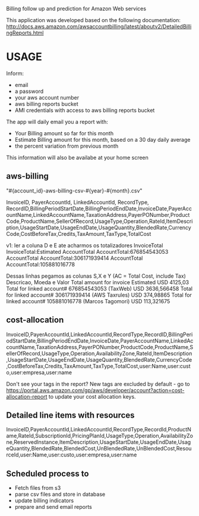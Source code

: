 Billing follow up and prediction for Amazon Web services

This application was developed based on the following documentation:
http://docs.aws.amazon.com/awsaccountbilling/latest/aboutv2/DetailedBillingReports.html


USAGE
=====

Inform: 
- email
- a password
- your aws account number
- aws billing reports bucket
- AMI credentials with access to aws billing reports bucket


The app will daily email you a report with:

- Your Billing amount so far for this month
- Estimate Billing amount for this month, based on a 30 day daily average
- the percent variation from previous month

This information will also be availabe at your home screen

aws-billing
-----------

"#{account_id}-aws-billing-csv-#{year}-#{month}.csv"


InvoiceID,
PayerAccountId,
LinkedAccountId,
RecordType,
RecordID,BillingPeriodStartDate,BillingPeriodEndDate,InvoiceDate,PayerAccountName,LinkedAccountName,TaxationAddress,PayerPONumber,ProductCode,ProductName,SellerOfRecord,UsageType,Operation,RateId,ItemDescription,UsageStartDate,UsageEndDate,UsageQuantity,BlendedRate,CurrencyCode,CostBeforeTax,Credits,TaxAmount,TaxType,TotalCost


v1:
ler a coluna
D e E ate acharmos os totalizadores 
InvoiceTotal	InvoiceTotal:Estimated
AccountTotal	AccountTotal:676854543053
AccountTotal	AccountTotal:306171939414
AccountTotal	AccountTotal:105881016778


Dessas linhas pegamos as colunas
S,X e Y (AC = Total Cost, include Tax)
Descricao, Moeda e Valor
Total amount for invoice Estimated					USD	4125,03
Total for linked account# 676854543053 (TaxWeb)					USD	3636,566458
Total for linked account# 306171939414 (AWS Taxrules)					USD	374,98865
Total for linked account# 105881016778 (Marcos Tagomori)					USD	113,321675





cost-allocation
---------------
InvoiceID,PayerAccountId,LinkedAccountId,RecordType,RecordID,BillingPeriodStartDate,BillingPeriodEndDate,InvoiceDate,PayerAccountName,LinkedAccountName,TaxationAddress,PayerPONumber,ProductCode,ProductName,SellerOfRecord,UsageType,Operation,AvailabilityZone,RateId,ItemDescription,UsageStartDate,UsageEndDate,UsageQuantity,BlendedRate,CurrencyCode,CostBeforeTax,Credits,TaxAmount,TaxType,TotalCost,user:Name,user:custo,user:empresa,user:name

Don't see your tags in the report? New tags are excluded by default - go to https://portal.aws.amazon.com/gp/aws/developer/account?action=cost-allocation-report to update your cost allocation keys.


Detailed line items with resources
----------------------------------
InvoiceID,PayerAccountId,LinkedAccountId,RecordType,RecordId,ProductName,RateId,SubscriptionId,PricingPlanId,UsageType,Operation,AvailabilityZone,ReservedInstance,ItemDescription,UsageStartDate,UsageEndDate,UsageQuantity,BlendedRate,BlendedCost,UnBlendedRate,UnBlendedCost,ResourceId,user:Name,user:custo,user:empresa,user:name



Scheduled process to
--------------------

- Fetch files from s3
- parse csv files and store in database
- update billing indicators         
- prepare and send email reports